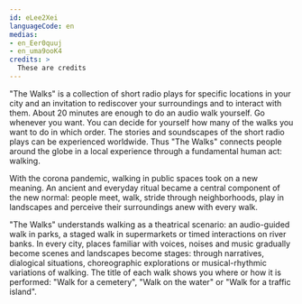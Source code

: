 ```yaml
---
id: eLee2Xei
languageCode: en
medias: 
- en_Eer0quuj
- en_uma9ooK4
credits: >
  These are credits
---
```


"The Walks" is a collection of short radio plays for specific locations in your city and an invitation to rediscover your surroundings and to interact with them. About 20 minutes are enough to do an audio walk yourself. Go whenever you want. You can decide for yourself how many of the walks you want to do in which order. The stories and soundscapes of the short radio plays can be experienced worldwide. Thus "The Walks" connects people around the globe in a local experience through a fundamental human act: walking.

With the corona pandemic, walking in public spaces took on a new meaning. An ancient and everyday ritual became a central component of the new normal: people meet, walk, stride through neighborhoods, play in landscapes and perceive their surroundings anew with every walk.

"The Walks" understands walking as a theatrical scenario: an audio-guided walk in parks, a staged walk in supermarkets or timed interactions on river banks. In every city, places familiar with voices, noises and music gradually become scenes and landscapes become stages: through narratives, dialogical situations, choreographic explorations or musical-rhythmic variations of walking. The title of each walk shows you where or how it is performed: "Walk for a cemetery", "Walk on the water" or "Walk for a traffic island".
